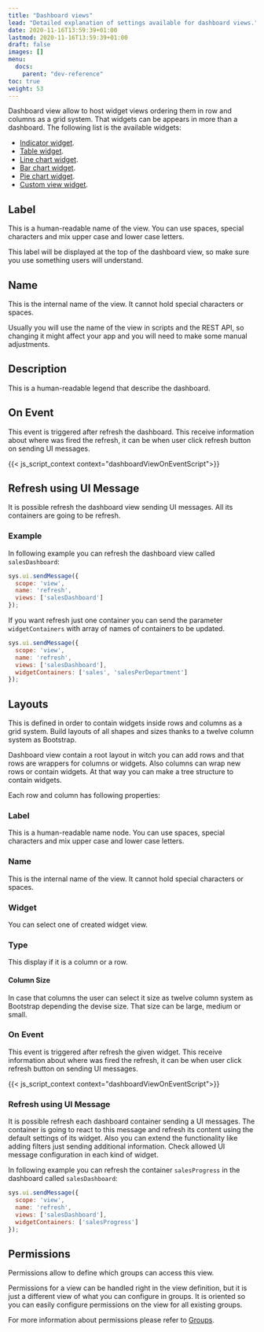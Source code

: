 ```yaml
---
title: "Dashboard views"
lead: "Detailed explanation of settings available for dashboard views."
date: 2020-11-16T13:59:39+01:00
lastmod: 2020-11-16T13:59:39+01:00
draft: false
images: []
menu:
  docs:
    parent: "dev-reference"
toc: true
weight: 53
---
```



Dashboard view allow to host widget views ordering them in row and columns as a grid system. That widgets can be appears 
in more than a dashboard. The following list is the available widgets:

- [Indicator widget]({{site.baseurl}}/app-development-widget-indicator-views.html).
- [Table widget]({{site.baseurl}}/app-development-widget-table-views.html).
- [Line chart widget]({{site.baseurl}}/app-development-widget-line-chart-views.html).
- [Bar chart widget]({{site.baseurl}}/app-development-widget-bar-chart-views.html).
- [Pie chart widget]({{site.baseurl}}/app-development-widget-pie-chart-views.html).
- [Custom view widget]({{site.baseurl}}/app-development-widget-custom-views.html).
  
## Label

This is a human-readable name of the view. You can use spaces, special characters and
mix upper case and lower case letters.

This label will be displayed at the top of the dashboard view, so make sure you use something
users will understand.

## Name

This is the internal name of the view. It cannot hold special characters or spaces.

Usually you will use the name of the view in scripts and the REST API, so changing it
might affect your app and you will need to make some manual adjustments.

## Description

This is a human-readable legend that describe the dashboard.

## On Event

This event is triggered after refresh the dashboard. This receive information about where was fired the refresh, it can
be when user click refresh button on sending UI messages.

{{< js_script_context context="dashboardViewOnEventScript">}}


## Refresh using UI Message

It is possible refresh the dashboard view sending UI messages. All its containers are going to be refresh.

### Example

In following example you can refresh the dashboard view called `salesDashboard`:

```javascript
sys.ui.sendMessage({
  scope: 'view',
  name: 'refresh',
  views: ['salesDashboard']
});
``` 

If you want refresh just one container you can send the parameter `widgetContainers` with array of names of containers to 
be updated. 

```javascript
sys.ui.sendMessage({
  scope: 'view',
  name: 'refresh',
  views: ['salesDashboard'],
  widgetContainers: ['sales', 'salesPerDepartment']
});
``` 

## Layouts

This is defined in order to contain widgets inside rows and columns as a grid system. Build layouts of all shapes and 
sizes thanks to a twelve column system as Bootstrap.

Dashboard view contain a root layout in witch you can add rows and that rows are wrappers for columns or widgets. 
Also columns can wrap new rows or contain widgets. At that way you can make a tree structure to contain widgets.

Each row and column has following properties:

### Label

This is a human-readable name node. You can use spaces, special characters and mix upper case and lower case letters.

### Name

This is the internal name of the view. It cannot hold special characters or spaces.

### Widget

You can select one of created widget view.

### Type

This display if it is a column or a row.

#### Column Size

In case that columns the user can select it size as twelve column system as Bootstrap depending the devise size. That size 
can be large, medium or small.

### On Event

This event is triggered after refresh the given widget. This receive information about where was fired the refresh, it can
be when user click refresh button on sending UI messages.

{{< js_script_context context="dashboardViewOnEventScript">}}

### Refresh using UI Message

It is possible refresh each dashboard container sending a UI messages. The container is going to react to this message 
and refresh its content using the default settings of its widget. Also you can extend the functionality like adding 
filters just sending additional information. Check allowed UI message configuration in each kind of widget. 

In following example you can refresh the container `salesProgress` in the dashboard called `salesDashboard`:

```javascript
sys.ui.sendMessage({
  scope: 'view',
  name: 'refresh',
  views: ['salesDashboard'],
  widgetContainers: ['salesProgress']
});
```

## Permissions

Permissions allow to define which groups can access this view.
  
Permissions for a view can be handled right in the view definition, but it is just
a different view of what you can configure in groups. It is oriented so you can easily
configure permissions on the view for all existing groups.

For more information about permissions please refer to [Groups]({{site.baseurl}}/app-development-security-groups.html).


